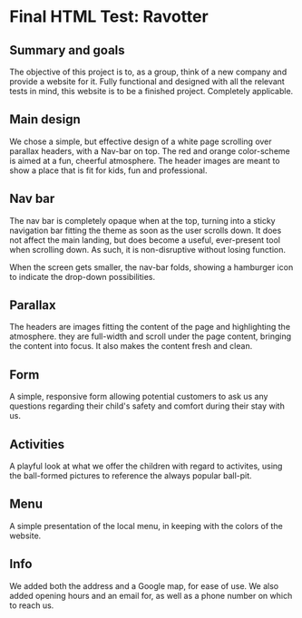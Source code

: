 # Final HTML Test: Ravotter

## Summary and goals
The objective of this project is to, as a group, think of a new company and provide a website for it. Fully functional and designed with all the relevant tests in mind, this website is to be a finished project. Completely applicable.

## Main design
We chose a simple, but effective design of a white page scrolling over parallax headers, with a Nav-bar on top. The red and orange color-scheme is aimed at a fun, cheerful atmosphere. The header images are meant to show a place that is fit for kids, fun and professional. 

## Nav bar
The nav bar is completely opaque when at the top, turning into a sticky navigation bar fitting the theme as soon as the user scrolls down. It does not affect the main landing, but does become a useful, ever-present tool when scrolling down. As such, it is non-disruptive without losing function.

When the screen gets smaller, the nav-bar folds, showing a hamburger icon to indicate the drop-down possibilities.

## Parallax
The headers are images fitting the content of the page and highlighting the atmosphere. they are full-width and scroll under the page content, bringing the content into focus. It also makes the content fresh and clean.

## Form
A simple, responsive form allowing potential customers to ask us any questions regarding their child's safety and comfort during their stay with us.

## Activities
A playful look at what we offer the children with regard to activites, using the ball-formed pictures to reference the always popular ball-pit.

## Menu
A simple presentation of the local menu, in keeping with the colors of the website.

## Info
We added both the address and a Google map, for ease of use. We also added opening hours and an email for, as well as a phone number on which to reach us.
